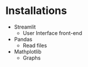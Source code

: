 # Installations

- Streamlit
  - User Interface front-end
- Pandas
  - Read files
- Mathplotlib
  - Graphs
